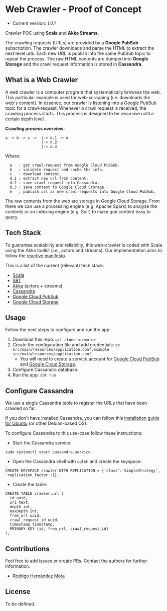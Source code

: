 # Web Crawler - Proof of Concept

* Current version: *1.0.1*

Crawler POC using **Scala** and **Akka Streams**.

The crawling requests (URLs) are provided by a **Google PubSub** subscription. The crawler downloads and parse 
the HTML to extract the next level urls. Each new URL is publish into the same PubSub topic to repeat the process.
The raw HTML contents are dumped into **Google Storage** and the crawl request information is stored in **Cassandra**.

## What is a Web Crawler

A web crawler is a computer program that systematically browses the web. This particular example is used for web-scrapping (i.e. downloads the web's content). 
In essence, our crawler is listening into a Google PubSub topic for a crawl-request. 
Whenever a crawl request is received, the crawling process starts. This process is designed to be recursive 
until a certain depth level.

**Crawling process overview**:
```
a -> b -> c -> 	|-> d.1 -> e
                |-> d.2
                |-> d.3
```
Where:
```
  a   : get crawl-request from Google Cloud PubSub.
  b   : validate request and cache the info.
  c   : download content.
  d.1 : extract new url from content.
  d.2 : save crawl-request into Cassandra.
  d.3 : save content to Google Cloud Storage.
  e   : publish url as new crawl-requests into Google Cloud PubSub.  
```

The raw contents from the web are storage in Google Cloud Storage. 
From there we can use a processing engine (e.g. Apache Spark) to analyze the contents or 
an indexing engine (e.g. Solr) to make que content easy to query. 

## Tech Stack
To guarantee scalability and reliability, this web-crawler is coded with Scala using the Akka toolkit (i.e., actors and streams). 
Our implementation aims to follow the [reactive manifesto](https://www.reactivemanifesto.org/). 

This is a list of the current (relevant) tech stack:
* [Scala](https://www.scala-lang.org/) 
* [SBT](https://www.scala-sbt.org/) 
* [Akka](https://akka.io/) (actors + streams) 	
* [Cassandra](http://cassandra.apache.org/) 
* [Google Cloud PubSub](https://cloud.google.com/pubsub/docs/overview)
* [Google Cloud Storage](https://cloud.google.com/storage/)


## Usage

Follow the next steps to configure and run the app:

1. Download this repo: `git clone <remote>`
2. Create the configuration file and add credentials: 
`cp src/main/resources/application.conf.example src/main/resources/application.conf`
   * You will need to create a service account for [Google Cloud PubSub](https://cloud.google.com/pubsub/docs/access-control) and [Google Cloud Storage](https://cloud.google.com/storage/docs/authentication).
3. Configure Cassandra database.
4. Run the app: `sbt run`
 

## Configure Cassandra
We use a single Cassandra table to register the URLs that have been crawled so far. 

If you don't have installed Cassandra, you can follow this [installation guide for Ubuntu](https://www.rosehosting.com/blog/how-to-install-apache-cassandra-on-ubuntu-16-04/) (or other Debian-based OS). 

To configure Cassandra to this use-case follow these instructions: 

* Start the Cassandra service: 
```
sudo systemctl start cassandra.service
```
* Open the Cassandra shell with  `cqlsh` and create the keyspace:
```
CREATE KEYSPACE crawler WITH REPLICATION = {'class':'SimpleStrategy', 'replication_factor':1};
```
* Create the table:
```
CREATE TABLE crawler.url (
  id uuid,
  uri text,
  depth int,
  maxDepth int,
  from_url uuid,
  crawl_request_id uuid,
  timestamp timestamp,
  PRIMARY KEY (id, from_url, crawl_request_id)
);
```

## Contributions

Feel free to add issues or create PRs. Contact the authors for further information.

* [Rodrigo Hernández Mota](https://www.linkedin.com/in/rhdzmota/) 

## License

To be defined.


